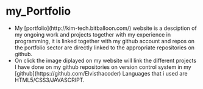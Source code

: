 # my_Portfolio
<ul>
<li> My [portfolio](http://kim-tech.bitballoon.com/) website is a desciption of my ongoing work and projects together with my         experience in programming, it is linked together with my github account and repos on the portfolio sector are directly           linked to the appropriate repositories on github. </li>
<li> On click the image diplayed on my website will link the different projects I have done on my github repositories on version      control system in my [github](https://github.com/Elvisthacoder)
     Languages that i used are HTML5/CSS3/JAVASCRIPT. </li> </ul>
